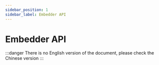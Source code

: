 ```yaml
---
sidebar_position: 1
sidebar_label: Embedder API
---
```


# Embedder API

:::danger
There is no English version of the document, please check the Chinese version
:::
